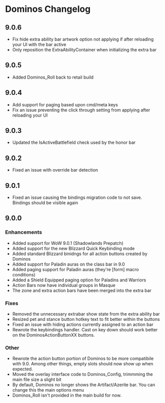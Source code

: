 # Dominos Changelog

## 9.0.6

* Fix hide extra ability bar artwork option not applying if after reloading your UI with the bar active
* Only reposition the ExtraAbilityContainer when initializing the extra bar

## 9.0.5

* Added Dominos_Roll back to retail build

## 9.0.4

* Add support for paging based upon cmd/meta keys
* Fix an issue preventing the click through setting from applying after reloading your UI

## 9.0.3

* Updated the IsActiveBattlefield check used by the honor bar

## 9.0.2

* Fixed an issue with override bar detection

## 9.0.1

* Fixed an issue causing the bindings migration code to not save. Bindings should be visible again

## 9.0.0

### Enhancements

* Added support for WoW 9.0.1 (Shadowlands Prepatch)
* Added support for the new Blizzard Quick Keybinding mode
* Added standard Blizzard binidngs for all action buttons created by Dominos
* Added support for Paladin auras on the class bar in 9.0
* Added paging support for Paladin auras (they're \[form\] macro conditions)
* Added a Shield Equipped paging option for Paladins and Warriors
* Action Bars now have individual groups in Masque
* The zone and extra action bars have been merged into the extra bar

### Fixes

* Removed the unnecessary extrabar show state from the extra ability bar
* Resized pet and stance button hotkey text to fit better within the buttons
* Fixed an issue with hiding actions currently assigned to an action bar
* Rewrote the keybindings handler. Cast on key down should work better on the DominosActionButtonXX buttons.

### Other

* Rewrote the action button portion of Dominos to be more compatibile with 9.0. Among other things, empty slots should now show up when expected.
* Moved the overlay interface code to Dominos_Config, trimmming the main file size a slight bit
* By default, Dominos no longer shows the Artifact/Azerite bar. You can change this the main options menu
* Dominos_Roll isn't provided in the main build for now.
